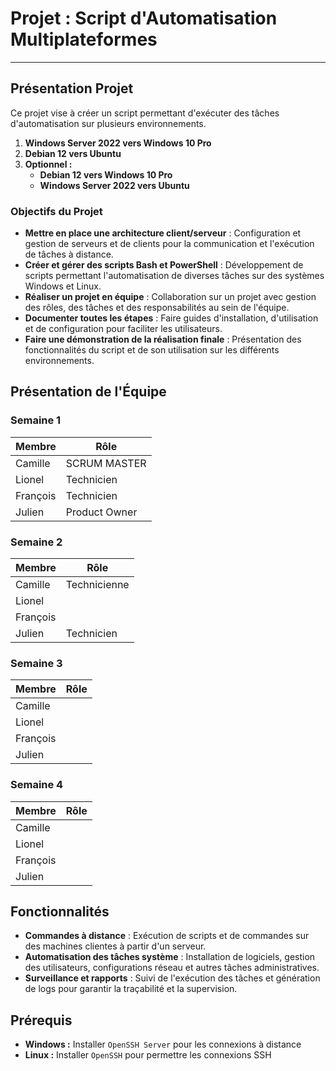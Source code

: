 # Projet : Script d'Automatisation Multiplateformes
---
## Présentation Projet

Ce projet vise à créer un script permettant d'exécuter des tâches d'automatisation sur plusieurs environnements.

1. **Windows Server 2022 vers Windows 10 Pro**
2. **Debian 12 vers Ubuntu**
3. **Optionnel :**
   - **Debian 12 vers Windows 10 Pro**
   - **Windows Server 2022 vers Ubuntu**

### Objectifs du Projet

- **Mettre en place une architecture client/serveur** : Configuration et gestion de serveurs et de clients pour la communication et l'exécution de tâches à distance.
- **Créer et gérer des scripts Bash et PowerShell** : Développement de scripts permettant l'automatisation de diverses tâches sur des systèmes Windows et Linux.
- **Réaliser un projet en équipe** : Collaboration sur un projet avec gestion des rôles, des tâches et des responsabilités au sein de l'équipe.
- **Documenter toutes les étapes** : Faire guides d'installation, d'utilisation et de configuration pour faciliter les utilisateurs.
- **Faire une démonstration de la réalisation finale** : Présentation des fonctionnalités du script et de son utilisation sur les différents environnements.

## Présentation de l'Équipe
### Semaine 1

| Membre     | Rôle         |
|------------|--------------|
| Camille    | SCRUM MASTER |
| Lionel     | Technicien   |
| François   | Technicien   |
| Julien     | Product Owner|


### Semaine 2

| Membre     | Rôle         |
|------------|--------------|
| Camille    | Technicienne |
| Lionel     |              |
| François   |              |
| Julien     | Technicien   |

### Semaine 3

| Membre     | Rôle         |
|------------|--------------|
| Camille    |              |
| Lionel     |              |
| François   |              |
| Julien     |              |

### Semaine 4

| Membre     | Rôle         |
|------------|--------------|
| Camille    |              |
| Lionel     |              |
| François   |              |
| Julien     |              |

## Fonctionnalités

- **Commandes à distance** : Exécution de scripts et de commandes sur des machines clientes à partir d'un serveur.
- **Automatisation des tâches système** : Installation de logiciels, gestion des utilisateurs, configurations réseau et autres tâches administratives.
- **Surveillance et rapports** : Suivi de l'exécution des tâches et génération de logs pour garantir la traçabilité et la supervision.

## Prérequis

- **Windows :** Installer `OpenSSH Server` pour les connexions à distance
- **Linux :** Installer `OpenSSH` pour permettre les connexions SSH


